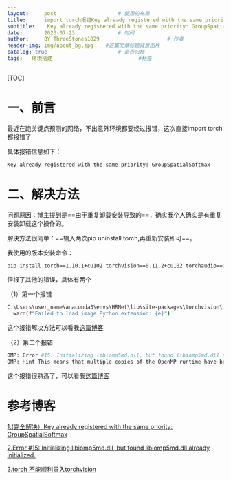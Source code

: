 ```yaml
---
layout:     post   				    # 使用的布局
title:      import torch报错Key already registered with the same priority: GroupSpatialSoftmax			# 标题 
subtitle:    Key already registered with the same priority: GroupSpatialSoftmax  #副标题
date:       2023-07-23 				# 时间
author:     BY ThreeStones1029 						# 作者
header-img: img/about_bg.jpg 	#这篇文章标题背景图片
catalog: true 						# 是否归档
tags:	环境搭建							#标签
---
```


[TOC]

# 一、前言

最近在跑关键点预测的网络，不出意外环境都要经过报错，这次直接import torch都报错了

具体报错信息如下：

```bash
Key already registered with the same priority: GroupSpatialSoftmax 
```

# 二、解决方法

问题原因：博主提到是==由于重复卸载安装导致的==，确实我个人确实是有重复安装卸载这个操作的。

解决方法很简单：==输入两次pip uninstall torch,再重新安装即可==。

我使用的版本安装命令：

```bash
pip install torch==1.10.1+cu102 torchvision==0.11.2+cu102 torchaudio==0.10.1 -f https://download.pytorch.org/whl/cu102/torch_stable.html
```

但报了其他的错误，具体有两个

（1）第一个报错

```bash
C:\Users\user_name\anaconda3\envs\HRNet\lib\site-packages\torchvision\io\image.py:11: UserWarning: Failed to load image Python extension: Could not find module 'C:\Users\user_name\anaconda3\envs\HRNet\Lib\site-packages\torchvision\image.pyd' (or one of its dependencies). Try using the full path with constructor syntax.
  warn(f"Failed to load image Python extension: {e}")
```

这个报错解决方法可以看我[这篇博客](https://blog.csdn.net/SL1029_/article/details/131861187?csdn_share_tail=%7B%22type%22%3A%22blog%22%2C%22rType%22%3A%22article%22%2C%22rId%22%3A%22131861187%22%2C%22source%22%3A%22SL1029_%22%7D)

（2）第二个报错

```bash
OMP: Error #15: Initializing libiomp5md.dll, but found libiomp5md.dll already initialized.
OMP: Hint This means that multiple copies of the OpenMP runtime have been linked into the program. That is dangerous, since it can degrade performance or cause incorrect results. The best thing to do is to ensure that only a single OpenMP runtime is linked into the process, e.g. by avoiding static linking of the OpenMP runtime in any library. As an unsafe, unsupported, undocumented workaround you can set the environment variable KMP_DUPLICATE_LIB_OK=TRUE to allow the program to continue to execute, but that may cause crashes or silently produce incorrect results. For more information, please see http://www.intel.com/software/products/support/.
```

这个报错很熟悉了，可以看我[这篇博客](https://blog.csdn.net/SL1029_/article/details/128840668)

# 参考博客

[1.(完全解决）Key already registered with the same priority: GroupSpatialSoftmax](https://blog.csdn.net/qq_43391414/article/details/120096029)

[2.Error #15: Initializing libiomp5md.dll, but found libiomp5md.dll already initialized.](https://blog.csdn.net/SL1029_/article/details/128840668)

[3.torch 不能顺利导入torchvision](https://blog.csdn.net/SL1029_/article/details/131861187?csdn_share_tail=%7B%22type%22%3A%22blog%22%2C%22rType%22%3A%22article%22%2C%22rId%22%3A%22131861187%22%2C%22source%22%3A%22SL1029_%22%7D)


